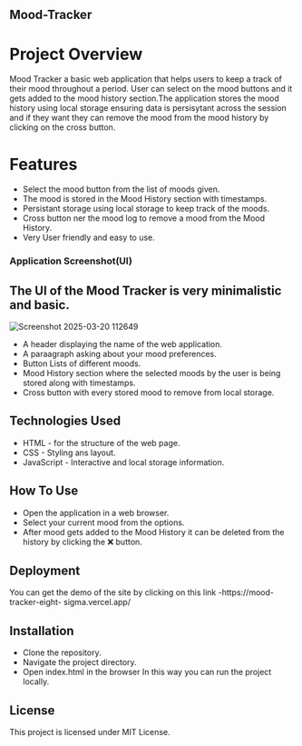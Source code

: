 ## Mood-Tracker

# Project Overview
Mood Tracker a basic web application that helps users to keep a track of their mood throughout a period. User can select on the mood buttons and it gets added to the mood history section.The application stores the mood history using local storage ensuring data is persisytant across the session and if they want they can remove the mood from the mood history by clicking on the cross button.

# Features
* Select the mood button from the list of moods given.
* The mood is stored in the Mood History section with timestamps.
* Persistant storage using local storage to keep track of the moods.
* Cross button ner the mood log to remove a mood from the Mood History.
* Very User friendly and easy to use.

### Application Screenshot(UI)
## The UI of the Mood Tracker is very minimalistic and basic.
![Screenshot 2025-03-20 112649](https://github.com/user-attachments/assets/75bd54d1-d0f0-4357-b1bd-33e770a920a3)

* A header displaying the name of the web application.
* A paraagraph asking about your mood preferences.
* Button Lists of different moods.
* Mood History section where the selected moods by the user is being stored along with 
  timestamps.
* Cross button with every stored mood to remove from local storage.

## Technologies Used
* HTML - for the structure of the web page.
* CSS  - Styling ans layout.
* JavaScript - Interactive and local storage information.

## How To Use
* Open the application in a web browser.
* Select your current mood from the options.
* After mood gets added to the Mood History it can be deleted from the history by clicking the ❌ button.

## Deployment
You can get the demo of the site by clicking on this link -https://mood-tracker-eight- 
sigma.vercel.app/

## Installation
* Clone the repository.
* Navigate the project directory.
* Open index.html in the browser
In this way you can run the project locally.

## License
This project is licensed under MIT License.


  
